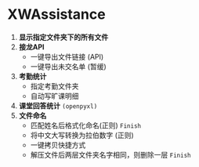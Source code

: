 # XWAssistance

1. **显示指定文件夹下的所有文件**
2. **接龙API**
    - 一键导出文件链接 (API)
    - 一键导出未交名单 (暂缓)
3. **考勤统计**
    - 指定考勤文件夹
    - 自动写旷课明细
4. **课堂回答统计** `(openpyxl)`
5. **文件命名**
    - 匹配姓名后格式化命名(正则)       `Finish`
    - 将中文大写转换为拉伯数字 (正则)
    - 一键拷贝快捷方式
    - 解压文件后两层文件夹名字相同，则删除一层   `Finish`
